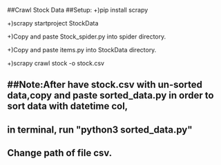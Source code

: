 ##Crawl Stock Data
##Setup:
+)pip install scrapy

+)scrapy startproject StockData

+)Copy and paste Stock_spider.py into spider directory.

+)Copy and paste items.py into StockData directory.

+)scrapy crawl stock -o stock.csv

##Note:After have stock.csv with un-sorted data,copy and paste sorted_data.py in order to sort data with datetime col, 
--
in terminal, run "python3 sorted_data.py"  
--
Change path of file csv.
--
